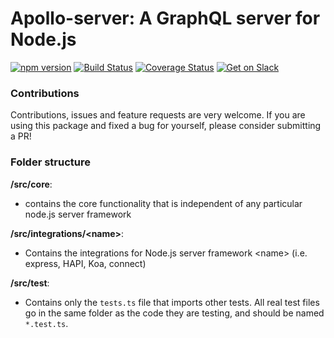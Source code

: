 # Apollo-server: A GraphQL server for Node.js

[![npm version](https://badge.fury.io/js/apollo-server.svg)](https://badge.fury.io/js/apollo-server)
[![Build Status](https://travis-ci.org/apollostack/apollo-server.svg?branch=master)](https://travis-ci.org/apollostack/apollo-server)
[![Coverage Status](https://coveralls.io/repos/github/apollostack/apollo-server/badge.svg?branch=master)](https://coveralls.io/github/apollostack/apollo-server?branch=master)
[![Get on Slack](http://slack.apollostack.com/badge.svg)](http://slack.apollostack.com/)


### Contributions

Contributions, issues and feature requests are very welcome. If you are using this package and fixed a bug for yourself, please consider submitting a PR!

### Folder structure

**/src/core**:
- contains the core functionality that is independent of any particular node.js server framework

**/src/integrations/\<name\>**:
- Contains the integrations for Node.js server framework \<name\> (i.e. express, HAPI, Koa, connect)

**/src/test**:
- Contains only the `tests.ts` file that imports other tests. All real test files go in the same folder as the code they are testing, and should be named `*.test.ts`.
